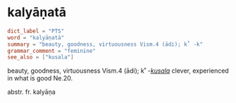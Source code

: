 # kalyāṇatā

``` toml
dict_label = "PTS"
word = "kalyāṇatā"
summary = "beauty, goodness, virtuousness Vism.4 (ādi); k˚ -k"
grammar_comment = "feminine"
see_also = ["kusala"]
```

beauty, goodness, virtuousness Vism.4 (ādi); k˚ *\-[kusala](kusala.md)* clever, experienced in what is good Ne.20.

abstr. fr. kalyāṇa

